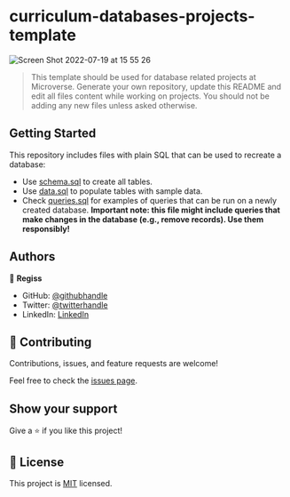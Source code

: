 # curriculum-databases-projects-template
![Screen Shot 2022-07-19 at 15 55 26](https://user-images.githubusercontent.com/38294716/179768098-c879d70c-0374-4af7-bdfa-1938f8d35e1f.png)


> This template should be used for database related projects at Microverse.
> Generate your own repository, update this README and edit all files content while working on projects. You should not be adding any new files unless asked otherwise.


## Getting Started

This repository includes files with plain SQL that can be used to recreate a database:

- Use [schema.sql](./schema.sql) to create all tables.
- Use [data.sql](./data.sql) to populate tables with sample data.
- Check [queries.sql](./queries.sql) for examples of queries that can be run on a newly created database. **Important note: this file might include queries that make changes in the database (e.g., remove records). Use them responsibly!**


## Authors

👤 **Regiss**

- GitHub: [@githubhandle](https://github.com/regiss05)
- Twitter: [@twitterhandle](https://twitter.com/regiss_mukubiza)
- LinkedIn: [LinkedIn](https://linkedin.com/in/regiss05)

## 🤝 Contributing

Contributions, issues, and feature requests are welcome!

Feel free to check the [issues page](../../issues/).

## Show your support

Give a ⭐️ if you like this project!

## 📝 License

This project is [MIT](./MIT.md) licensed.
